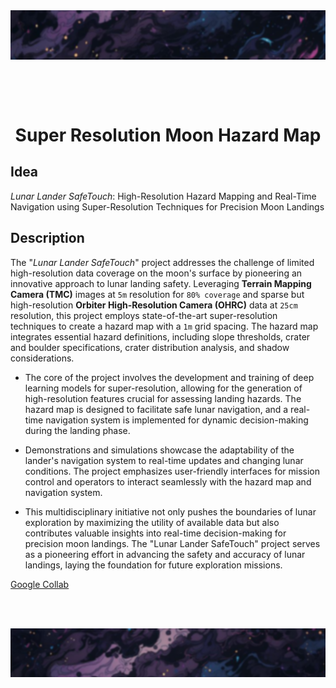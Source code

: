 <div align="center">
  <img src="resources/ban1.png" alt="header image"><br>
  <p>⠀</p><br>
  <h1>Super Resolution Moon Hazard Map</h1>
</div>

## Idea

*Lunar Lander SafeTouch*: High-Resolution Hazard Mapping and Real-Time Navigation using Super-Resolution Techniques for Precision Moon Landings

## Description

The "*Lunar Lander SafeTouch*" project addresses the challenge of limited high-resolution data coverage on the moon's surface by pioneering an innovative approach to lunar landing safety. Leveraging **Terrain Mapping Camera (TMC)** images at `5m` resolution for `80% coverage` and sparse but high-resolution **Orbiter High-Resolution Camera (OHRC)** data at `25cm` resolution, this project employs state-of-the-art super-resolution techniques to create a hazard map with a `1m` grid spacing. The hazard map integrates essential hazard definitions, including slope thresholds, crater and boulder specifications, crater distribution analysis, and shadow considerations.

- The core of the project involves the development and training of deep learning models for super-resolution, allowing for the generation of high-resolution features crucial for assessing landing hazards. The hazard map is designed to facilitate safe lunar navigation, and a real-time navigation system is implemented for dynamic decision-making during the landing phase.

- Demonstrations and simulations showcase the adaptability of the lander's navigation system to real-time updates and changing lunar conditions. The project emphasizes user-friendly interfaces for mission control and operators to interact seamlessly with the hazard map and navigation system.

- This multidisciplinary initiative not only pushes the boundaries of lunar exploration by maximizing the utility of available data but also contributes valuable insights into real-time decision-making for precision moon landings. The "Lunar Lander SafeTouch" project serves as a pioneering effort in advancing the safety and accuracy of lunar landings, laying the foundation for future exploration missions.

[Google Collab](https://colab.research.google.com/drive/1yKkvgHD0VhtwdJkxp9aGPBkCQKJ5j3aL?usp=sharing)

<div align="center">
  <p>⠀</p><br>
  <img src="resources/ban2.png" alt="header image"><br>
</div>
